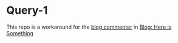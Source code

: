 # Query-1
This repo is a workaround for the [blog commenter](http://unmeshasreeveni.blogspot.in/2015/12/partitioning-data-using-hadoop.html?showComment=1451386394124#c874816792712384352) in 
[Blog: Here is Something](http://unmeshasreeveni.blogspot.in)


